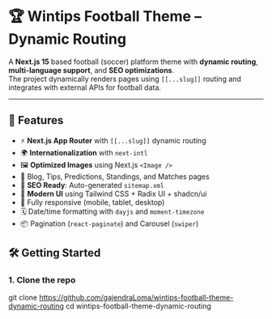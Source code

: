 # 🏆 Wintips Football Theme – Dynamic Routing

A **Next.js 15** based football (soccer) platform theme with **dynamic routing**, **multi-language support**, and **SEO optimizations**.  
The project dynamically renders pages using `[[...slug]]` routing and integrates with external APIs for football data.

---

## 🚀 Features

- ⚡ **Next.js App Router** with `[[...slug]]` dynamic routing
- 🌍 **Internationalization** with `next-intl`
- 🖼️ **Optimized Images** using Next.js `<Image />`
- 📰 Blog, Tips, Predictions, Standings, and Matches pages
- 🔎 **SEO Ready**: Auto-generated `sitemap.xml`
- 🎨 **Modern UI** using Tailwind CSS + Radix UI + shadcn/ui
- 📱 Fully responsive (mobile, tablet, desktop)
- 🗓️ Date/time formatting with `dayjs` and `moment-timezone`
- 📦 Pagination (`react-paginate`) and Carousel (`swiper`)

## 🛠️ Getting Started
### 1. Clone the repo
git clone https://github.com/gajendraLoma/wintips-football-theme-dynamic-routing
cd wintips-football-theme-dynamic-routing
